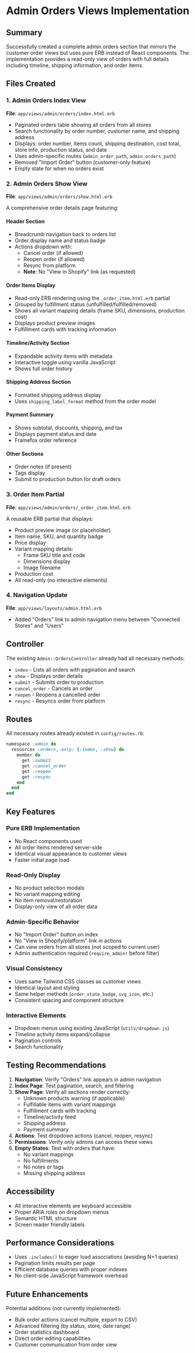 # Admin Orders Views Implementation

## Summary

Successfully created a complete admin orders section that mirrors the customer order views but uses pure ERB instead of React components. The implementation provides a read-only view of orders with full details including timeline, shipping information, and order items.

## Files Created

### 1. Admin Orders Index View
**File**: `app/views/admin/orders/index.html.erb`

- Paginated orders table showing all orders from all stores
- Search functionality by order number, customer name, and shipping address
- Displays: order number, items count, shipping destination, cost total, store info, production status, and date
- Uses admin-specific routes (`admin_order_path`, `admin_orders_path`)
- Removed "Import Order" button (customer-only feature)
- Empty state for when no orders exist

### 2. Admin Orders Show View
**File**: `app/views/admin/orders/show.html.erb`

A comprehensive order details page featuring:

#### Header Section
- Breadcrumb navigation back to orders list
- Order display name and status badge
- Actions dropdown with:
  - Cancel order (if allowed)
  - Reopen order (if allowed)
  - Resync from platform
  - **Note**: No "View in Shopify" link (as requested)

#### Order Items Display
- Read-only ERB rendering using the `_order_item.html.erb` partial
- Grouped by fulfillment status (unfulfilled/fulfilled/removed)
- Shows all variant mapping details (frame SKU, dimensions, production cost)
- Displays product preview images
- Fulfillment cards with tracking information

#### Timeline/Activity Section
- Expandable activity items with metadata
- Interactive toggle using vanilla JavaScript
- Shows full order history

#### Shipping Address Section
- Formatted shipping address display
- Uses `shipping_label_format` method from the order model

#### Payment Summary
- Shows subtotal, discounts, shipping, and tax
- Displays payment status and date
- Framefox order reference

#### Other Sections
- Order notes (if present)
- Tags display
- Submit to production button for draft orders

### 3. Order Item Partial
**File**: `app/views/admin/orders/_order_item.html.erb`

A reusable ERB partial that displays:
- Product preview image (or placeholder)
- Item name, SKU, and quantity badge
- Price display
- Variant mapping details:
  - Frame SKU title and code
  - Dimensions display
  - Image filename
- Production cost
- All read-only (no interactive elements)

### 4. Navigation Update
**File**: `app/views/layouts/admin.html.erb`

- Added "Orders" link to admin navigation menu between "Connected Stores" and "Users"

## Controller

The existing `Admin::OrdersController` already had all necessary methods:
- `index` - Lists all orders with pagination and search
- `show` - Displays order details
- `submit` - Submits order to production
- `cancel_order` - Cancels an order
- `reopen` - Reopens a cancelled order
- `resync` - Resyncs order from platform

## Routes

All necessary routes already existed in `config/routes.rb`:
```ruby
namespace :admin do
  resources :orders, only: [:index, :show] do
    member do
      get :submit
      get :cancel_order
      get :reopen
      get :resync
    end
  end
end
```

## Key Features

### Pure ERB Implementation
- No React components used
- All order items rendered server-side
- Identical visual appearance to customer views
- Faster initial page load

### Read-Only Display
- No product selection modals
- No variant mapping editing
- No item removal/restoration
- Display-only view of all order data

### Admin-Specific Behavior
- No "Import Order" button on index
- No "View in Shopify/platform" link in actions
- Can view orders from all stores (not scoped to current user)
- Admin authentication required (`require_admin!` before filter)

### Visual Consistency
- Uses same Tailwind CSS classes as customer views
- Identical layout and styling
- Same helper methods (`order_state_badge`, `svg_icon`, etc.)
- Consistent spacing and component structure

### Interactive Elements
- Dropdown menus using existing JavaScript (`utils/dropdown.js`)
- Timeline activity items expand/collapse
- Pagination controls
- Search functionality

## Testing Recommendations

1. **Navigation**: Verify "Orders" link appears in admin navigation
2. **Index Page**: Test pagination, search, and filtering
3. **Show Page**: Verify all sections render correctly:
   - Unknown products warning (if applicable)
   - Fulfillable items with variant mappings
   - Fulfillment cards with tracking
   - Timeline/activity feed
   - Shipping address
   - Payment summary
4. **Actions**: Test dropdown actions (cancel, reopen, resync)
5. **Permissions**: Verify only admins can access these views
6. **Empty States**: Test with orders that have:
   - No variant mappings
   - No fulfillments
   - No notes or tags
   - Missing shipping address

## Accessibility

- All interactive elements are keyboard accessible
- Proper ARIA roles on dropdown menus
- Semantic HTML structure
- Screen reader friendly labels

## Performance Considerations

- Uses `.includes()` to eager load associations (avoiding N+1 queries)
- Pagination limits results per page
- Efficient database queries with proper indexes
- No client-side JavaScript framework overhead

## Future Enhancements

Potential additions (not currently implemented):
- Bulk order actions (cancel multiple, export to CSV)
- Advanced filtering (by status, store, date range)
- Order statistics dashboard
- Direct order editing capabilities
- Customer communication from order view

